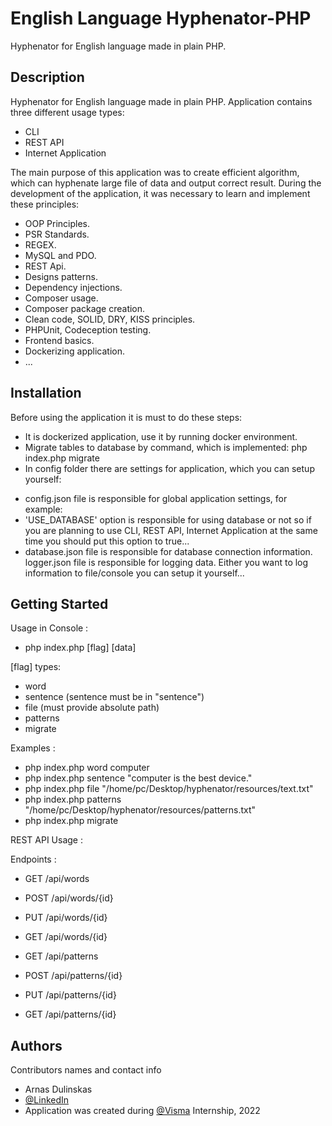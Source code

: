 # English Language Hyphenator-PHP

Hyphenator for English language made in plain PHP.

## Description

Hyphenator for English language made in plain PHP. Application contains three different usage types:

* CLI
* REST API
* Internet Application

The main purpose of this application was to create efficient algorithm, which can hyphenate large file of data and output correct result.
During the development of the application, it was necessary to learn and implement these principles:

- OOP Principles.
- PSR Standards.
- REGEX.
- MySQL and PDO.
- REST Api.
- Designs patterns.
- Dependency injections.
- Composer usage.
- Composer package creation.
- Clean code, SOLID, DRY, KISS principles.
- PHPUnit, Codeception testing.
- Frontend basics.
- Dockerizing application.
- ...


## Installation 

Before using the application it is must to do these steps:

* It is dockerized application, use it by running docker environment.
* Migrate tables to database by command, which is implemented: php index.php migrate
* In config folder there are settings for application, which you can setup yourself:

- config.json file is responsible for global application settings, for example:
- 'USE_DATABASE' option is responsible for using database or not so if you are planning to use CLI, REST API, Internet Application at the same time
you should put this option to true...
- database.json file is responsible for database connection information.
logger.json file is responsible for logging data. Either you want to log information to file/console you can setup it yourself...


## Getting Started

Usage in Console :

* php index.php [flag] [data] 

[flag] types:
* word
* sentence (sentence must be in "sentence")
* file (must provide absolute path)
* patterns
* migrate

Examples :
* php index.php word computer
* php index.php sentence "computer is the best device."
* php index.php file "/home/pc/Desktop/hyphenator/resources/text.txt"
* php index.php patterns "/home/pc/Desktop/hyphenator/resources/patterns.txt"
* php index.php migrate

REST API Usage :

Endpoints :

* GET /api/words
* POST /api/words/{id}
* PUT /api/words/{id}
* GET /api/words/{id}

* GET /api/patterns
* POST /api/patterns/{id}
* PUT /api/patterns/{id}
* GET /api/patterns/{id}


## Authors

Contributors names and contact info

- Arnas Dulinskas  
- [@LinkedIn](https://www.linkedin.com/in/arnas-dulinskas-b148481b6)
- Application was created during [@Visma](https://www.visma.lt/) Internship, 2022

    
